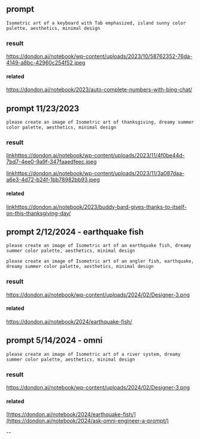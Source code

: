 
## prompt

`Isometric art of a keyboard with Tab emphasized, island sunny color palette, aesthetics, minimal design`

### result
https://dondon.ai/notebook/wp-content/uploads/2023/10/58762352-76da-4149-a8bc-42960c254f52.jpeg


#### related
https://dondon.ai/notebook/2023/auto-complete-numbers-with-bing-chat/

## prompt 11/23/2023
`please create an image of Isometric art of thanksgiving, dreamy summer color palette, aesthetics, minimal design`

### result
[link](https://dondon.ai/notebook/wp-content/uploads/2023/11/4f0be44d-7bd7-4ee0-9a9f-347faaedfeec.jpeg)https://dondon.ai/notebook/wp-content/uploads/2023/11/4f0be44d-7bd7-4ee0-9a9f-347faaedfeec.jpeg

[link](https://dondon.ai/notebook/wp-content/uploads/2023/11/3a087daa-a6e3-4d72-b24f-1bb78982bb93.jpeg)https://dondon.ai/notebook/wp-content/uploads/2023/11/3a087daa-a6e3-4d72-b24f-1bb78982bb93.jpeg

#### related
[link](https://dondon.ai/notebook/2023/buddy-bard-gives-thanks-to-itself-on-this-thanksgiving-day/)https://dondon.ai/notebook/2023/buddy-bard-gives-thanks-to-itself-on-this-thanksgiving-day/


## prompt 2/12/2024 - earthquake fish
`please create an image of Isometric art of an earthquake fish, dreamy summer color palette, aesthetics, minimal design`


`please create an image of Isometric art of an angler fish, earthquake, dreamy summer color palette, aesthetics, minimal design`


### result
https://dondon.ai/notebook/wp-content/uploads/2024/02/Designer-3.png

#### related
https://dondon.ai/notebook/2024/earthquake-fish/



## prompt 5/14/2024 - omni
`please create an image of Isometric art of a river system, dreamy summer color palette, aesthetics, minimal design`

### result
[https://dondon.ai/notebook/wp-content/uploads/2024/02/Designer-3.png
](https://dondon.ai/notebook/wp-content/uploads/2024/05/DALL·E-2024-05-14-23.28.58-An-isometric-art-style-depiction-of-a-river-system-utilizing-a-dreamy-summer-color-palette.-The-design-should-be-minimalistic-emphasizing-aesthetics.webp)

#### related
[https://dondon.ai/notebook/2024/earthquake-fish/](https://dondon.ai/notebook/2024/ask-omni-engineer-a-prompt/)


--

